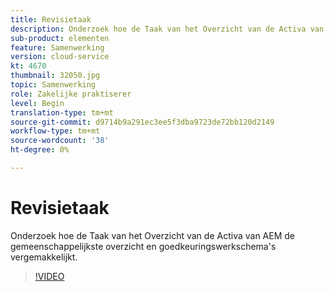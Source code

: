 ```yaml
---
title: Revisietaak
description: Onderzoek hoe de Taak van het Overzicht van de Activa van AEM de gemeenschappelijkste overzicht en goedkeuringswerkschema's vergemakkelijkt.
sub-product: elementen
feature: Samenwerking
version: cloud-service
kt: 4670
thumbnail: 32050.jpg
topic: Samenwerking
role: Zakelijke praktiserer
level: Begin
translation-type: tm+mt
source-git-commit: d9714b9a291ec3ee5f3dba9723de72bb120d2149
workflow-type: tm+mt
source-wordcount: '38'
ht-degree: 0%

---
```



# Revisietaak

Onderzoek hoe de Taak van het Overzicht van de Activa van AEM de gemeenschappelijkste overzicht en goedkeuringswerkschema&#39;s vergemakkelijkt.

>[!VIDEO](https://video.tv.adobe.com/v/32050/?quality=12&learn=on&hidetitle=true)